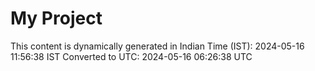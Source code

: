 # My Project

This content is dynamically generated in Indian Time (IST): 2024-05-16 11:56:38 IST
Converted to UTC: 2024-05-16 06:26:38 UTC
